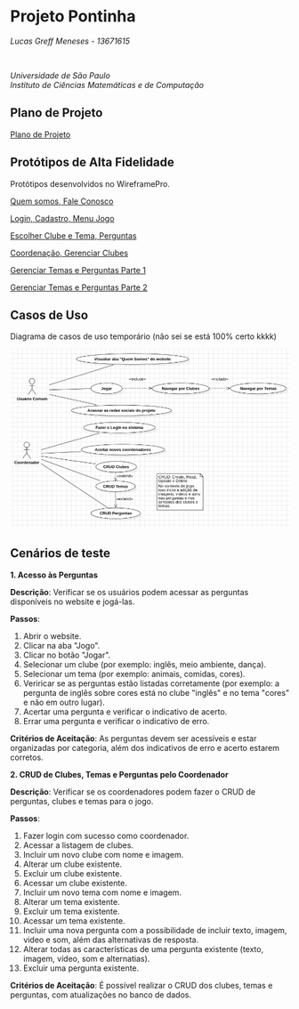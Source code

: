 # Projeto Pontinha

*Lucas Greff Meneses - 13671615*

<br>

*Universidade de São Paulo*<br>
*Instituto de Ciências Matemáticas e de Computação*

## Plano de Projeto
[Plano de Projeto](https://drive.google.com/drive/folders/1Kp4l4wmGyN-o173UJA1Z_BRWZ9riUMh0?usp=sharing)

## Protótipos de Alta Fidelidade
Protótipos desenvolvidos no WireframePro.

[Quem somos, Fale Conosco](https://wireframepro.mockflow.com/view/MDN5mCYJPh#/page/6fe92076b04a4d8597cca1188d6d06a9)

[Login, Cadastro, Menu Jogo](https://wireframepro.mockflow.com/view/M81pvm6ovqb#/page/D0ab6cdc25eacf7f633366f5c2090e823)

[Escolher Clube e Tema, Perguntas](https://wireframepro.mockflow.com/view/MUXZETQ8uqb#/page/057e01fda35b468ab5153320973d3bc7)

[Coordenação, Gerenciar Clubes](https://wireframepro.mockflow.com/view/Mb9wHGxKPh#/page/454a03018329409d94c0916848932e17)

[Gerenciar Temas e Perguntas Parte 1](https://wireframepro.mockflow.com/view/M4jMmA84vqb#/page/1e395dc03ace4fbaad452f7876784f43)

[Gerenciar Temas e Perguntas Parte 2](https://wireframepro.mockflow.com/view/MIDSsV35vqb#/page/b773fe78fb2a4da28c1ff00aa9182505)

## Casos de Uso
Diagrama de casos de uso temporário (não sei se está 100% certo kkkk)

![Casos de Uso do Website](UML/Casos-de-Uso.png)

## Cenários de teste

**1. Acesso às Perguntas**

  **Descrição**: Verificar se os usuários podem acessar as perguntas disponíveis no website e jogá-las.

  **Passos**:

  1. Abrir o website.
  2. Clicar na aba "Jogo".
  3. Clicar no botão "Jogar".
  4. Selecionar um clube (por exemplo: inglês, meio ambiente, dança).
  5. Selecionar um tema (por exemplo: animais, comidas, cores).
  6. Veriricar se as perguntas estão listadas corretamente (por exemplo: a pergunta de inglês sobre cores está no clube "inglês" e no tema "cores" e não em outro lugar).
  7. Acertar uma pergunta e verificar o indicativo de acerto.
  8. Errar uma pergunta e verificar o indicativo de erro.

 **Critérios de Aceitação**: As perguntas devem ser acessíveis e estar organizadas por categoria, além dos indicativos de erro e acerto estarem corretos.

**2. CRUD de Clubes, Temas e Perguntas pelo Coordenador**

  **Descrição**: Verificar se os coordenadores podem fazer o CRUD de perguntas, clubes e temas para o jogo.

  **Passos**:

  1. Fazer login com sucesso como coordenador.
  2. Acessar a listagem de clubes.
  3. Incluir um novo clube com nome e imagem.
  4. Alterar um clube existente.
  5. Excluir um clube existente.
  6. Acessar um clube existente.
  7. Incluir um novo tema com nome e imagem.
  8. Alterar um tema existente.
  9. Excluir um tema existente.
  10. Acessar um tema existente.
  11. Incluir uma nova pergunta com a possibilidade de incluir texto, imagem, video e som, além das alternativas de resposta.
  12. Alterar todas as características de uma pergunta existente (texto, imagem, vídeo, som e alternatias).
  13. Excluir uma pergunta existente.

 **Critérios de Aceitação**: É possível realizar o CRUD dos clubes, temas e perguntas, com atualizações no banco de dados.
